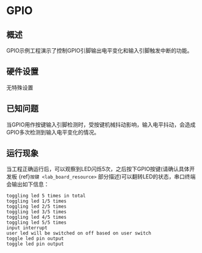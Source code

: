 # GPIO

## 概述

GPIO示例工程演示了控制GPIO引脚输出电平变化和输入引脚触发中断的功能。

## 硬件设置

无特殊设置

## 已知问题

当GPIO用作按键输入引脚检测时，受按键机械抖动影响，输入电平抖动，会造成GPIO多次检测到输入电平变化的情况。

## 运行现象

当工程正确运行后，可以观察到LED闪烁5次，之后按下GPIO按键(请确认具体开发板 {ref}`按键 <lab_board_resource>` 部分描述)可以翻转LED的状态，串口终端会输出如下信息：
```console
toggling led 5 times in total
toggling led 1/5 times
toggling led 2/5 times
toggling led 3/5 times
toggling led 4/5 times
toggling led 5/5 times
input interrupt
user led will be switched on off based on user switch
toggle led pin output
toggle led pin output
```
